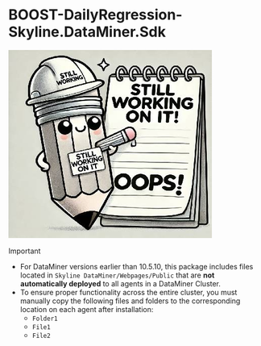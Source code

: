 # BOOST-DailyRegression-Skyline.DataMiner.Sdk

![WIP](./Images/wip.png)

> [!IMPORTANT]
> * For DataMiner versions earlier than 10.5.10, this package includes files located in `Skyline DataMiner/Webpages/Public` that are **not automatically deployed** to all agents in a DataMiner Cluster.
> * To ensure proper functionality across the entire cluster, you must manually copy the following files and folders to the corresponding location on each agent after installation:
>	* `Folder1`
>	* `File1`
>	* `File2`
